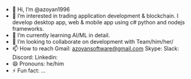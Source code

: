 - 👋 Hi, I’m @azoyan1996
- 👀 I’m interested in trading application development & blockchain. I develop desktop app, web & mobile app using c# python and nodejs frameworks.
- 🌱 I’m currently learning AI/ML in detail.
- 💞️ I’m looking to collaborate on development with Team/him/her/
- 📫 How to reach
  Gmail: azoyansoftware@gmail.com
  Skype:
  Slack:
  Discord:
  Linkedin:
- 😄 Pronouns: he/him
- ⚡ Fun fact: ...

<!---
azoyan1996/azoyan1996 is a ✨ special ✨ repository because its `README.md` (this file) appears on your GitHub profile.
You can click the Preview link to take a look at your changes.
--->
